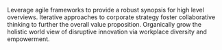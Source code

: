 Leverage agile frameworks to provide a robust synopsis for high level overviews. Iterative approaches to corporate strategy foster collaborative thinking to further the overall value proposition. Organically grow the holistic world view of disruptive
innovation via workplace diversity and empowerment.
